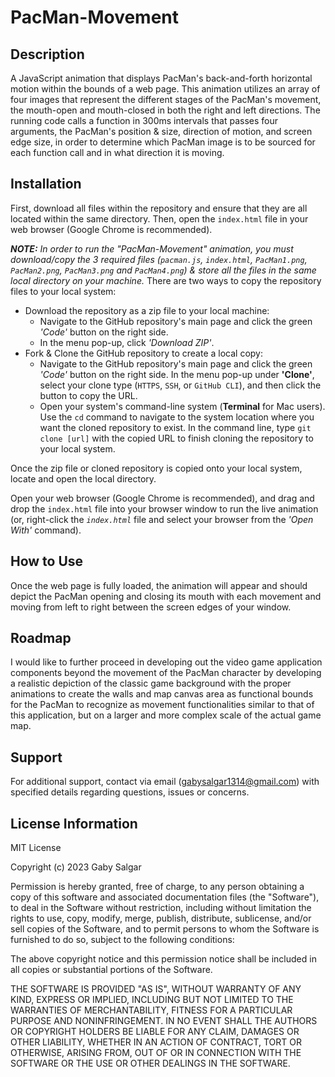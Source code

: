 # PacMan-Movement

## Description
A JavaScript animation that displays PacMan's back-and-forth horizontal motion within the bounds of a web page. This animation utilizes an array of four images that represent the different stages of the PacMan's movement, the mouth-open and mouth-closed in both the right and left directions. The running code  calls a function in 300ms intervals that passes four arguments, the PacMan's position & size, direction of motion, and screen edge size, in order to determine which PacMan image is to be sourced for each function call and in what direction it is moving.

## Installation
First, download all files within the repository and ensure that they are all located within the same directory. Then, open the `index.html` file in your web browser (Google Chrome is recommended). 

_**NOTE:** In order to run the "PacMan-Movement" animation, you must download/copy the 3 required files (`pacman.js`, `index.html`, `PacMan1.png`, `PacMan2.png`, `PacMan3.png` and `PacMan4.png`) & store all the files in the same local directory on your machine._
There are two ways to copy the repository files to your local system:
* Download the repository as a zip file to your local machine:  
  * Navigate to the GitHub repository's main page and click the green _'Code'_ button on the right side. 
  * In the menu pop-up, click _'Download ZIP'_. 
* Fork & Clone the GitHub repository to create a local copy:
  * Navigate to the GitHub repository's main page and click the green _'Code'_ button on the right side. In the menu pop-up under **'Clone'**, select your clone type (`HTTPS`, `SSH`, or `GitHub CLI`), and then click the button to copy the URL.
  * Open your system's command-line system (**Terminal** for Mac users). Use the `cd` command to navigate to the system location where you want the cloned repository to exist. In the command line, type `git clone [url]` with the copied URL to finish cloning the repository to your local system.

Once the zip file or cloned repository is copied onto your local system, locate and open the local directory. 

Open your web browser (Google Chrome is recommended), and drag and drop the `index.html` file into your browser window to run the live animation (or, right-click the _`index.html`_ file and select your browser from the _'Open With'_ command).

## How to Use
Once the web page is fully loaded, the animation will appear and should depict the PacMan opening and closing its mouth with each movement and moving from left to right between the screen edges of your window.

## Roadmap
I would like to further proceed in developing out the video game application components beyond the movement of the PacMan character by developing a realistic depiction of the classic game background with the proper animations to create the walls and map canvas area as functional bounds for the PacMan to recognize as movement functionalities similar to that of this application, but on a larger and more complex scale of the actual game map.

## Support
For additional support, contact via email (gabysalgar1314@gmail.com) with specified details regarding questions, issues or concerns.

## License Information
MIT License

Copyright (c) 2023 Gaby Salgar

Permission is hereby granted, free of charge, to any person obtaining a copy
of this software and associated documentation files (the "Software"), to deal
in the Software without restriction, including without limitation the rights
to use, copy, modify, merge, publish, distribute, sublicense, and/or sell
copies of the Software, and to permit persons to whom the Software is
furnished to do so, subject to the following conditions:

The above copyright notice and this permission notice shall be included in all
copies or substantial portions of the Software.

THE SOFTWARE IS PROVIDED "AS IS", WITHOUT WARRANTY OF ANY KIND, EXPRESS OR
IMPLIED, INCLUDING BUT NOT LIMITED TO THE WARRANTIES OF MERCHANTABILITY,
FITNESS FOR A PARTICULAR PURPOSE AND NONINFRINGEMENT. IN NO EVENT SHALL THE
AUTHORS OR COPYRIGHT HOLDERS BE LIABLE FOR ANY CLAIM, DAMAGES OR OTHER
LIABILITY, WHETHER IN AN ACTION OF CONTRACT, TORT OR OTHERWISE, ARISING FROM,
OUT OF OR IN CONNECTION WITH THE SOFTWARE OR THE USE OR OTHER DEALINGS IN THE
SOFTWARE.
